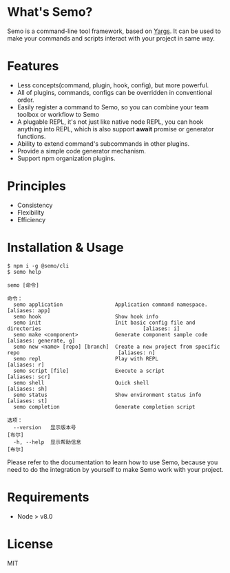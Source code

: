 # What's Semo?

Semo is a command-line tool framework, based on [Yargs](https://www.npmjs.com/package/yargs). It can be used to make your commands and scripts interact with your project in same way.

# Features

- Less concepts(command, plugin, hook, config), but more powerful.
- All of plugins, commands, configs can be overridden in conventional order.
- Easily register a command to Semo, so you can combine your team toolbox or workflow to Semo
- A plugable REPL, it's not just like native node REPL, you can hook anything into REPL, which is also support **await** promise or generator functions.
- Ability to extend command's subcommands in other plugins.
- Provide a simple code generator mechanism.
- Support npm organization plugins.

# Principles

- Consistency
- Flexibility
- Efficiency

# Installation & Usage

```
$ npm i -g @semo/cli
$ semo help

semo [命令]

命令：
  semo application                 Application command namespace.                                       [aliases: app]
  semo hook                        Show hook info
  semo init                        Init basic config file and directories                                 [aliases: i]
  semo make <component>            Generate component sample code                               [aliases: generate, g]
  semo new <name> [repo] [branch]  Create a new project from specific repo                                [aliases: n]
  semo repl                        Play with REPL                                                         [aliases: r]
  semo script [file]               Execute a script                                                     [aliases: scr]
  semo shell                       Quick shell                                                           [aliases: sh]
  semo status                      Show environment status info                                          [aliases: st]
  semo completion                  Generate completion script

选项：
  --version   显示版本号                                                                                          [布尔]
  -h, --help  显示帮助信息                                                                                        [布尔]

```

Please refer to the documentation to learn how to use Semo, because you need to do the integration by yourself to make Semo work with your project.

# Requirements

- Node > v8.0

# License

MIT
